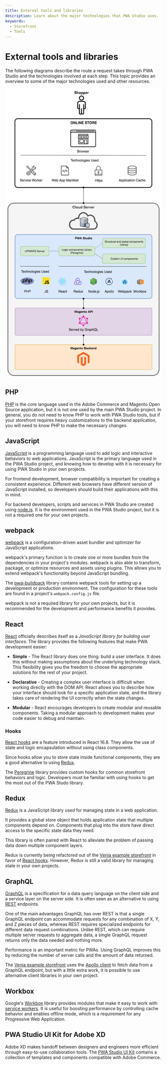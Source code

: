 ```yaml
---
title: External tools and libraries
description: Learn about the major technologies that PWA Studio uses.
keywords:
  - Storefront
  - Tools
---
```


# External tools and libraries

The following diagrams describe the route a request takes through PWA Studio and the technologies involved at each step.
This topic provides an overview to some of the major technologies used and other resources.

![tools and technology overview](images/pwa-tools-technology-overview.png)

## PHP

[PHP][] is the core language used in the Adobe Commerce and Magento Open Source application, but it is not one used by the main PWA Studio project.
In general, you do not need to know PHP to work with PWA Studio tools, but if your storefront requires heavy customizations to the backend application, you will need to know PHP to make the necessary changes.

## JavaScript

[JavaScript][] is a programming language used to add logic and interactive behaviors to web applications.
JavaScript is the primary language used in the PWA Studio project, and knowing how to develop with it is necessary for using PWA Studio in your own projects.

For frontend development, browser compatibility is important for creating a consistent experience.
Different web browsers have different version of JavaScript installed, so developers should build their applications with this in mind.

For backend developers, scripts and services in PWA Studio are created using [node.js][].
It is the environment used in the PWA Studio project, but it is not a required one for your own projects.

## webpack

[webpack][] is a configuration-driven asset bundler and optimizer for JavaScript applications.

webpack's primary function is to create one or more bundles from the dependencies in your project's modules.
webpack is also able to transform, package, or optimize resources and assets using plugins.
This allows you to extend webpack's functionality beyond JavaScript bundling.

The [pwa-buildpack][] library contains webpack tools for setting up a development or production environment.
The configuration for these tools are found in a project's `webpack.config.js` file.

webpack is not a required library for your own projects, but it is recommended for the development and performance benefits it provides.

## React

[React][] officially describes itself as a _JavaScript library for building user interfaces_.
The library provides the following features that make PWA development easier:

- **Simple** - The React library does one thing: build a user interface.
  It does this without making assumptions about the underlying technology stack.
  This flexibility gives you the freedom to choose the appropriate solutions for the rest of your project.

- **Declarative** - Creating a complex user interface is difficult when working directly with the DOM API.
  React allows you to describe how your interface should look for a specific application state, and
  the library takes care of rendering the UI correctly when the state changes.

- **Modular** - React encourages developers to create modular and reusable components.
  Taking a modular approach to development makes your code easier to debug and maintain.

### Hooks

[React hooks][] are a feature introduced in React 16.8.
They allow the use of state and logic encapsulation without using class components.

Since hooks allow you to store state inside functional components, they are a good alternative to using [Redux](#redux).

The [Peregrine][] library provides custom hooks for common storefront behaviors and logic.
Developers must be familiar with using hooks to get the most out of the PWA Studo library.

## Redux

[Redux][] is a JavaScript library used for managing state in a web application.

It provides a global store object that holds application state that multiple components depend on.
Components that plug into the store have direct access to the specific state data they need.

This library is often paired with React to alleviate the problem of passing data down multiple component layers.

<InlineAlert variant="info" slots="text"/>

Redux is currently being refactored out of the [Venia example storefront][] in favor of [React hooks](#hooks).
However, Redux is still a valid library for managing state in your own projects.

## GraphQL

[GraphQL][] is a specification for a data query language on the client side and a service layer on the server side.
It is often seen as an alternative to using [REST][] endpoints.

One of the main advantages GraphQL has over REST is that a single GraphQL endpoint can accommodate requests for any combination of X, Y, and Z pieces of data,
whereas REST requires specialized endpoints for different data request combinations.
Unlike REST, which can require multiple server requests to aggregate data, a single GraphQL request returns only the data needed and nothing more.

Performance is an important metric for PWAs.
Using GraphQL improves this by reducing the number of server calls and the amount of data returned.

The [Venia example storefront][] uses the [Apollo client][] to fetch data from a GraphQL endpoint, but with a little extra work, it is possible to use alternative client libraries in your own project.

## Workbox

Google's [Workbox][] library provides modules that make it easy to work with [service workers][].
It is useful for boosting performance by controlling cache behavior and enables offline mode, which is a requirement for any Progressive Web Application.

## PWA Studio UI Kit for Adobe XD

Adobe XD makes handoff between designers and engineers more efficient through easy-to-use collaboration tools. The [PWA Studio UI Kit](https://www.adobe.io/commerce-xd-kits/) contains a collection of templates and components compatible with Adobe Commerce.  

[service workers]: https://developers.google.com/web/fundamentals/primers/service-workers/
[php]: https://www.php.net/
[javascript]: https://developer.mozilla.org/en-US/docs/Learn/JavaScript
[webpack]: https://webpack.js.org/
[react]: https://reactjs.org/
[redux]: https://redux.js.org/
[graphql]: https://graphql.org/
[workbox]: https://developers.google.com/web/tools/workbox/
[rest]: https://en.wikipedia.org/wiki/REST
[apollo client]: https://www.apollographql.com/docs/react/why-apollo/
[venia example storefront]: /guides/packages/venia/storefront/
[peregrine]: /guides/packages/peregrine
[react hooks]: https://reactjs.org/docs/hooks-intro.html
[node.js]: https://nodejs.org/en/about/
[pwa-buildpack]: /guides/packages/buildpack/
